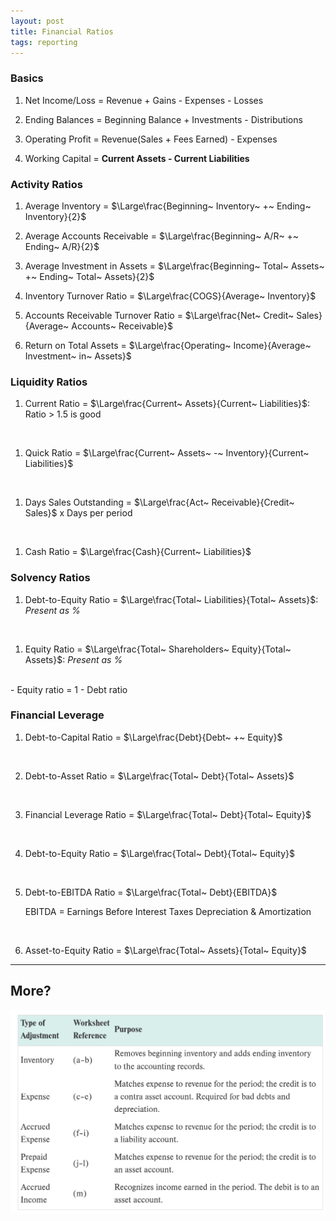 ```yaml
---
layout: post
title: Financial Ratios
tags: reporting
---
```



### Basics

1. Net Income/Loss = Revenue + Gains - Expenses - Losses

2. Ending Balances = Beginning Balance + Investments - Distributions

3. Operating Profit = Revenue(Sales + Fees Earned) - Expenses 
4. Working Capital = **Current Assets - Current Liabilities**

### Activity Ratios

1. Average Inventory = $\Large\frac{Beginning~ Inventory~ +~ Ending~ Inventory}{2}$

2. Average Accounts Receivable = $\Large\frac{Beginning~ A/R~ +~ Ending~ A/R}{2}$

3. Average Investment in Assets =  $\Large\frac{Beginning~ Total~ Assets~ +~ Ending~ Total~ Assets}{2}$

4. Inventory Turnover Ratio = $\Large\frac{COGS}{Average~ Inventory}$

5. Accounts Receivable Turnover Ratio = $\Large\frac{Net~ Credit~ Sales}{Average~ Accounts~ Receivable}$

6. Return on Total Assets = $\Large\frac{Operating~ Income}{Average~ Investment~ in~ Assets}$

### Liquidity Ratios

1. Current Ratio = $\Large\frac{Current~ Assets}{Current~ Liabilities}$: Ratio > 1.5 is good     
<br>

1. Quick Ratio = $\Large\frac{Current~ Assets~ -~ Inventory}{Current~ Liabilities}$   
<br>

1. Days Sales Outstanding = $\Large\frac{Act~ Receivable}{Credit~ Sales}$ x Days per period   
<br>

1. Cash Ratio = $\Large\frac{Cash}{Current~ Liabilities}$  

### Solvency Ratios

1. Debt-to-Equity Ratio = $\Large\frac{Total~ Liabilities}{Total~ Assets}$: *Present as %*   
<br>

1. Equity Ratio = $\Large\frac{Total~ Shareholders~ Equity}{Total~ Assets}$: *Present as %*   
<br> 
   - Equity ratio = 1 - Debt ratio   

### Financial Leverage

1. Debt-to-Capital Ratio = $\Large\frac{Debt}{Debt~ +~ Equity}$   
<br>

2. Debt-to-Asset Ratio = $\Large\frac{Total~ Debt}{Total~ Assets}$    
<br>

3. Financial Leverage Ratio = $\Large\frac{Total~ Debt}{Total~ Equity}$    
<br>

4. Debt-to-Equity Ratio = $\Large\frac{Total~ Debt}{Total~ Equity}$   
<br>

5. Debt-to-EBITDA Ratio = $\Large\frac{Total~ Debt}{EBITDA}$   

   EBITDA = Earnings Before Interest Taxes Depreciation & Amortization   
<br>

6. Asset-to-Equity Ratio = $\Large\frac{Total~ Assets}{Total~ Equity}$   

---

## More?

![](/assets/mc-graw-accounting-course/chap13-fin.statements/types-adjusting-entries.png)

